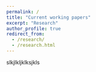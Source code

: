 ```yaml
---
permalink: /
title: "Current working papers"
excerpt: "Research"
author_profile: true
redirect_from: 
  - /research/
  - /research.html
---
```



slkjlkljklksjkls
